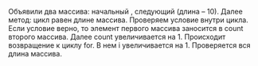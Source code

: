 Объявили два массива: начальный , следующий (длина – 10). 
Далее метод:  цикл равен длине массива.
Проверяем условие внутри цикла.
Если условие верно, то элемент первого массива заносится в count второго массива. 
Далее  count увеличивается на 1.
Происходит возвращение к циклу for.
В нем i увеличивается на 1. 
Проверяется вся длина массива.
